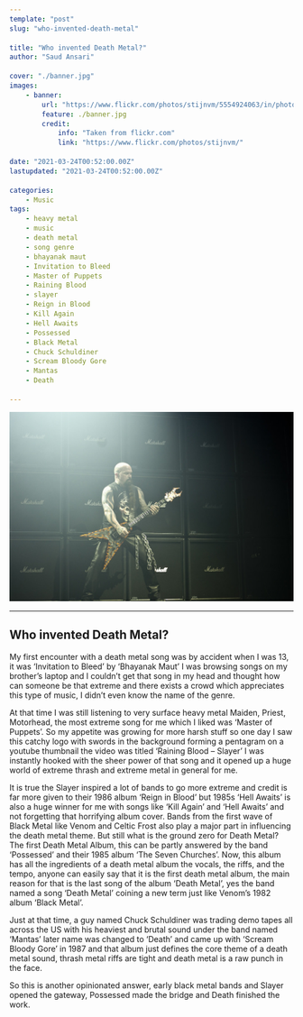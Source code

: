 ```yaml
---
template: "post"
slug: "who-invented-death-metal"

title: "Who invented Death Metal?"
author: "Saud Ansari"

cover: "./banner.jpg"
images:
    - banner:
        url: "https://www.flickr.com/photos/stijnvm/5554924063/in/photolist-9sSroP-9sVrPb-9sVrRu-9sSrxn-9sVrS5-9sSrkZ-9sSrmK-9sSrrp-9sSrvB-9sVrXo-N6iQHz-2iYyTxs-6Eb5SY-6Eb4Wm-2g8VwYJ-2kdob1q-2ejDUuK-2ksaKXg-RfAThY-2khyskR-2kx93Yz-MzzisM-XngZyw-iFyXQ-2kuPwNs-XKXG1e-LBEXKh-4YRmHb-XYh3Uz-XngQvm-XU8dBJ-WJJj2M-XHgiWh-XKXzMT-XKXD42-XngLCm-XU88Gd-XYhbr8-2jEEdZN-XHgcZh-XKXJBg-Xnh6LG-76aQUg-EJz8SZ-Wiy4wG-HXQbCK-5SvWug-XHgbdm-BRrmMU-XU8gzN/"
        feature: ./banner.jpg
        credit:
            info: "Taken from flickr.com"
            link: "https://www.flickr.com/photos/stijnvm/"

date: "2021-03-24T00:52:00.00Z"
lastupdated: "2021-03-24T00:52:00.00Z"

categories: 
    - Music
tags:
    - heavy metal
    - music
    - death metal
    - song genre
    - bhayanak maut
    - Invitation to Bleed 
    - Master of Puppets
    - Raining Blood 
    - slayer
    - Reign in Blood
    - Kill Again
    - Hell Awaits
    - Possessed
    - Black Metal
    - Chuck Schuldiner 
    - Scream Bloody Gore
    - Mantas
    - Death

---
```


![Person Playing Guitar on Stage](./banner.jpg)

---
## Who invented Death Metal?

My first encounter with a death metal song was by accident when I was 13, it was ‘Invitation to Bleed’ by ‘Bhayanak Maut’ I was browsing songs on my brother’s laptop and I couldn’t get that song in my head and thought how can someone be that extreme and there exists a crowd which appreciates this type of music, I didn’t even know the name of the genre. 

At that time I was still listening to very surface heavy metal Maiden, Priest, Motorhead, the most extreme song for me which I liked was ‘Master of Puppets’. So my appetite was growing for more harsh stuff so one day I saw this catchy logo with swords in the background forming a pentagram on a youtube thumbnail the video was titled ‘Raining Blood – Slayer’ I was instantly hooked with the sheer power of that song and it opened up a huge world of extreme thrash and extreme metal in general for me. 

It is true the Slayer inspired a lot of bands to go more extreme and credit is far more given to their 1986 album ‘Reign in Blood’ but 1985s ‘Hell Awaits’ is also a huge winner for me with songs like ‘Kill Again’ and ‘Hell Awaits’ and not forgetting that horrifying album cover. Bands from the first wave of Black Metal like Venom and Celtic  Frost also play a major part in influencing the death metal theme. But still what is the ground zero for Death Metal? The first Death Metal Album, this can be partly answered by the band ‘Possessed’ and their 1985 album ‘The Seven Churches’. Now, this album has all the ingredients of a death metal album the vocals, the riffs, and the tempo, anyone can easily say that it is the first death metal album, the main reason for that is the last song of the album ‘Death Metal’, yes the band named a song ‘Death Metal’ coining a new term just like Venom’s 1982 album ‘Black Metal’. 

Just at that time, a guy named Chuck Schuldiner was trading demo tapes all across the US with his heaviest and brutal sound under the band named ‘Mantas’ later name was changed to ‘Death’ and came up with ‘Scream Bloody Gore’ in 1987 and that album just defines the core theme of a death metal sound, thrash metal riffs are tight and death metal is a raw punch in the face. 

So this is another opinionated answer, early black metal bands and Slayer opened the gateway, Possessed made the bridge and Death finished the work. 

